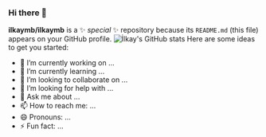 ### Hi there 👋


**ilkaymb/ilkaymb** is a ✨ _special_ ✨ repository because its `README.md` (this file) appears on your GitHub profile.
![İlkay's GitHub stats](https://github-readme-stats.vercel.app/api?username=ilkaymb&hide=contribs,prs)
Here are some ideas to get you started:

- 🔭 I’m currently working on ...
- 🌱 I’m currently learning ...
- 👯 I’m looking to collaborate on ...
- 🤔 I’m looking for help with ...
- 💬 Ask me about ...
- 📫 How to reach me: ...
- 😄 Pronouns: ...
- ⚡ Fun fact: ...
